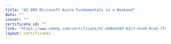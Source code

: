 ```yaml
---
title: "AZ-900 Microsoft Azure Fundamentals in a Weekend"
date: ""
issuer: ""
certificate_id: ""
link: "https://www.udemy.com/certificate/UC-d40d4385-62c7-4ce9-9ca2-77ddb792d1f4/"
layout: certificates
---
```

